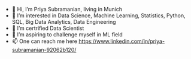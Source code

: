 - 👋 Hi, I’m Priya Subramanian, living in Munich
- 👀 I’m interested in Data Science, Machine Learning, Statistics, Python, SQL, Big Data Analytics, Data Engineering
- 🌱 I’m certrified Data Scientist
- 💞️ I’m aspiring to challenge myself in ML field
- 📫 One can reach me here https://www.linkedin.com/in/priya-subramanian-92062b120/
<!---
psub86/psub86 is a ✨ special ✨ repository because its `README.md` (this file) appears on your GitHub profile.
You can click the Preview link to take a look at your changes.
--->
